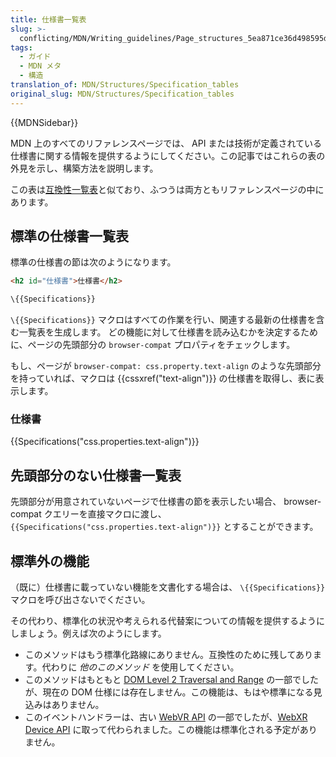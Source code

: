 ```yaml
---
title: 仕様書一覧表
slug: >-
  conflicting/MDN/Writing_guidelines/Page_structures_5ea871ce36d498595dfc8b64cac16ee9
tags:
  - ガイド
  - MDN メタ
  - 構造
translation_of: MDN/Structures/Specification_tables
original_slug: MDN/Structures/Specification_tables
---
```

{{MDNSidebar}}

MDN 上のすべてのリファレンスページでは、 API または技術が定義されている仕様書に関する情報を提供するようにしてください。この記事ではこれらの表の外見を示し、構築方法を説明します。

この表は[互換性一覧表](/ja/docs/MDN/Structures/Compatibility_tables)と似ており、ふつうは両方ともリファレンスページの中にあります。

## 標準の仕様書一覧表

標準の仕様書の節は次のようになります。

```html
<h2 id="仕様書">仕様書</h2>

\{{Specifications}}
```

`\{{Specifications}}` マクロはすべての作業を行い、関連する最新の仕様書を含む一覧表を生成します。
どの機能に対して仕様書を読み込むかを決定するために、ページの先頭部分の `browser-compat` プロパティをチェックします。

もし、ページが `browser-compat: css.property.text-align` のような先頭部分を持っていれば、マクロは {{cssxref("text-align")}} の仕様書を取得し、表に表示します。

### 仕様書

{{Specifications("css.properties.text-align")}}

## 先頭部分のない仕様書一覧表

先頭部分が用意されていないページで仕様書の節を表示したい場合、 browser-compat クエリーを直接マクロに渡し、 `{{Specifications("css.properties.text-align")}}` とすることができます。

## 標準外の機能

（既に）仕様書に載っていない機能を文書化する場合は、 `\{{Specifications}}` マクロを呼び出さないでください。

その代わり、標準化の状況や考えられる代替案についての情報を提供するようにしましょう。例えば次のようにします。

- このメソッドはもう標準化路線にありません。互換性のために残してあります。代わりに _他のこのメソッド_ を使用してください。
- このメソッドはもともと [DOM Level 2 Traversal and Range](https://www.w3.org/TR/DOM-Level-2-Traversal-Range/) の一部でしたが、現在の DOM 仕様には存在しません。この機能は、もはや標準になる見込みはありません。
- このイベントハンドラーは、古い [WebVR API](https://immersive-web.github.io/webvr/spec/1.1/) の一部でしたが、[WebXR Device API](https://immersive-web.github.io/webxr/) に取って代わられました。この機能は標準化される予定がありません。
